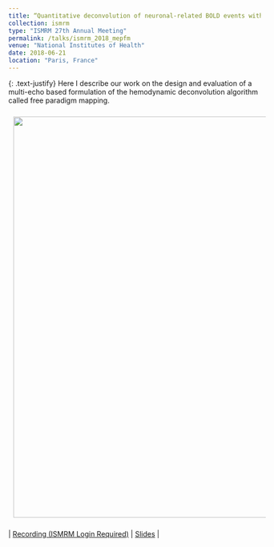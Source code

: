 ```yaml
---
title: “Quantitative deconvolution of neuronal-related BOLD	events with	multi-echo sparse free paradigm	mapping”
collection: ismrm
type: "ISMRM 27th Annual Meeting"
permalink: /talks/ismrm_2018_mepfm
venue: "National Institutes of Health"
date: 2018-06-21
location: "Paris, France"
---
```


{: .text-justify}
Here I describe our work on the design and evaluation of a multi-echo based formulation of the hemodynamic deconvolution algorithm called free paradigm mapping.

<img align="center" src="https://javiergcas.github.io/images/talks/ismrm_2018_mepfm.png" width="800 px" style="padding: 10px">

| [Recording (ISMRM Login Required)](https://cds.ismrm.org/protected/18MPresentations/abstracts/1124.html) | [Slides](https://javiergcas.github.io/files/talks/ismrm_2018_mepfm.pdf) |